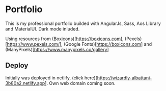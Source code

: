 # Portfolio
This is my professional portfolio builded with AngularJs, Sass, Aos Library and MaterialUI. Dark mode inluded.

Using resources from (Boxicons)[https://boxicons.com], (Pexels)[https://www.pexels.com/], (Google Fonts)[https://boxicons.com] and (ManyPixels)[https://www.manypixels.co/gallery]

## Deploy
Initially was deployed in netlify, (click here)[https://wizardly-albattani-3b80a2.netlify.app]. Own web domain coming soon.